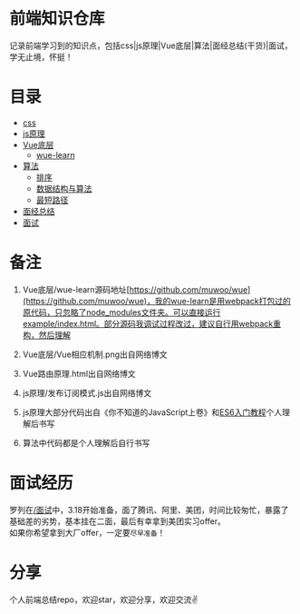 # 前端知识仓库
记录前端学习到的知识点，包括css|js原理|Vue底层|算法|面经总结(干货)|面试，学无止境，怀挺！

# 目录
- [css](./css)
- [js原理](./js原理)
- [Vue底层](./Vue底层)
  - [wue-learn](./Vue底层/wue-learn)
- [算法](./算法)
  - [排序](./算法/排序)
  - [数据结构与算法](./算法/数据结构与算法)
  - [最短路径](./算法/最短路径)
- [面经总结](./面经总结)
- [面试](./面试)

# 备注

1. Vue底层/wue-learn源码地址[https://github.com/muwoo/wue](https://github.com/muwoo/wue)，我的wue-learn是用webpack打包过的原代码，只忽略了node_modules文件夹。可以直接运行example/index.html。部分源码我调试过程改过，建议自行用webpack重构，然后理解

2. Vue底层/Vue相应机制.png出自网络博文

3. Vue路由原理.html出自网络博文

4. js原理/发布订阅模式.js出自网络博文

5. js原理大部分代码出自《你不知道的JavaScript上卷》和[ES6入门教程](https://es6.ruanyifeng.com/)个人理解后书写

6. 算法中代码都是个人理解后自行书写

# 面试经历

罗列在[/面试](/面试)中，3.18开始准备，面了腾讯、阿里、美团，时间比较匆忙，暴露了基础差的劣势，基本挂在二面，最后有幸拿到美团实习offer。  
如果你希望拿到大厂offer，一定要`尽早准备`！

# 分享

个人前端总结repo，欢迎star，欢迎分享，欢迎交流:v:
